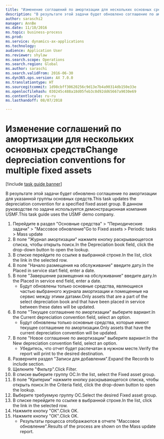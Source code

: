 ```yaml
--- 
title: "Изменение соглашений по амортизации для нескольких основных средств"
description: "В результате этой задачи будет обновлено соглашение по амортизации для указанной группы основных средств."
author: saraschi2
manager: AnnBe
ms.date: 11/10/2016
ms.topic: business-process
ms.prod: 
ms.service: dynamics-ax-applications
ms.technology: 
audience: Application User
ms.reviewer: shylaw
ms.search.scope: Operations
ms.search.region: Global
ms.author: saraschi
ms.search.validFrom: 2016-06-30
ms.dyn365.ops.version: AX 7.0.0
ms.translationtype: HT
ms.sourcegitcommit: 1d98cbff30620256c9d13e7b4a90314db150e33e
ms.openlocfilehash: 030245c488a18d05feb3c0d92dd65667a9030e69
ms.contentlocale: ru-ru
ms.lasthandoff: 08/07/2018

---
```

# <a name="change-depreciation-conventions-for-multiple-fixed-assets"></a><span data-ttu-id="6904b-103">Изменение соглашений по амортизации для нескольких основных средств</span><span class="sxs-lookup"><span data-stu-id="6904b-103">Change depreciation conventions for multiple fixed assets</span></span>

[!include [task guide banner](../../includes/task-guide-banner.md)]

<span data-ttu-id="6904b-104">В результате этой задачи будет обновлено соглашение по амортизации для указанной группы основных средств.</span><span class="sxs-lookup"><span data-stu-id="6904b-104">This task updates the depreciation convention for a specified fixed asset group.</span></span> <span data-ttu-id="6904b-105">В данном руководстве по задаче используется демонстрационная компания USMF.</span><span class="sxs-lookup"><span data-stu-id="6904b-105">This task guide uses the USMF demo company.</span></span>

1. <span data-ttu-id="6904b-106">Перейдите в раздел "Основные средства" > "Периодические задачи" > "Массовое обновление"</span><span class="sxs-lookup"><span data-stu-id="6904b-106">Go to Fixed assets > Periodic tasks > Mass update</span></span>
2. <span data-ttu-id="6904b-107">В поле "Журнал амортизации" нажмите кнопку раскрывающегося списка, чтобы открыть поиск.</span><span class="sxs-lookup"><span data-stu-id="6904b-107">In the Depreciation book field, click the drop-down button to open the lookup.</span></span>
3. <span data-ttu-id="6904b-108">В списке перейдите по ссылке в выбранной строке.</span><span class="sxs-lookup"><span data-stu-id="6904b-108">In the list, click the link in the selected row.</span></span>
4. <span data-ttu-id="6904b-109">В поле "Начало размещения на обслуживание" введите дату.</span><span class="sxs-lookup"><span data-stu-id="6904b-109">In the Placed in service start field, enter a date.</span></span>
5. <span data-ttu-id="6904b-110">В поле "Завершение размещения на обслуживание" введите дату.</span><span class="sxs-lookup"><span data-stu-id="6904b-110">In the Placed in service end field, enter a date.</span></span>
    * <span data-ttu-id="6904b-111">Будут обновлены только основные средства, являющиеся частью выбранного журнала амортизации и помещенные на сервис между этими датами.</span><span class="sxs-lookup"><span data-stu-id="6904b-111">Only assets that are a part of the select depreciation book and that have been placed in service between these dates will be updated.</span></span>  
6. <span data-ttu-id="6904b-112">В поле "Текущее соглашение по амортизации" выберите вариант.</span><span class="sxs-lookup"><span data-stu-id="6904b-112">In the Current depreciation convention field, select an option.</span></span>
    * <span data-ttu-id="6904b-113">Будут обновлены только основные средства, которые имеют текущее соглашение по амортизации.</span><span class="sxs-lookup"><span data-stu-id="6904b-113">Only assets that have the current depreciation convention will be updated.</span></span>  
7. <span data-ttu-id="6904b-114">В поле "Новое соглашение по амортизации" выберите вариант.</span><span class="sxs-lookup"><span data-stu-id="6904b-114">In the New depreciation convention field, select an option.</span></span>
    * <span data-ttu-id="6904b-115">Убедитесь, что отчет будет распечатан в нужном месте.</span><span class="sxs-lookup"><span data-stu-id="6904b-115">Verify the report will print to the desired destination.</span></span>  
8. <span data-ttu-id="6904b-116">Разверните раздел "Записи для добавления".</span><span class="sxs-lookup"><span data-stu-id="6904b-116">Expand the Records to include section.</span></span>
9. <span data-ttu-id="6904b-117">Щелкните "Фильтр".</span><span class="sxs-lookup"><span data-stu-id="6904b-117">Click Filter.</span></span>
10. <span data-ttu-id="6904b-118">В списке выберите группу ОС.</span><span class="sxs-lookup"><span data-stu-id="6904b-118">In the list, select the Fixed asset group.</span></span>
11. <span data-ttu-id="6904b-119">В поле "Критерии" нажмите кнопку раскрывающегося списка, чтобы открыть поиск.</span><span class="sxs-lookup"><span data-stu-id="6904b-119">In the Criteria field, click the drop-down button to open the lookup.</span></span>
12. <span data-ttu-id="6904b-120">Выберите требуемую группу ОС.</span><span class="sxs-lookup"><span data-stu-id="6904b-120">Select the desired Fixed asset group.</span></span>
13. <span data-ttu-id="6904b-121">В списке перейдите по ссылке в выбранной строке.</span><span class="sxs-lookup"><span data-stu-id="6904b-121">In the list, click the link in the selected row.</span></span>
14. <span data-ttu-id="6904b-122">Нажмите кнопку "OК".</span><span class="sxs-lookup"><span data-stu-id="6904b-122">Click OK.</span></span>
15. <span data-ttu-id="6904b-123">Нажмите кнопку "OК".</span><span class="sxs-lookup"><span data-stu-id="6904b-123">Click OK.</span></span>
    *  <span data-ttu-id="6904b-124">Результаты процесса отображаются в отчете "Массовое обновление".</span><span class="sxs-lookup"><span data-stu-id="6904b-124">Results of the process are shown on the Mass update report.</span></span>     


